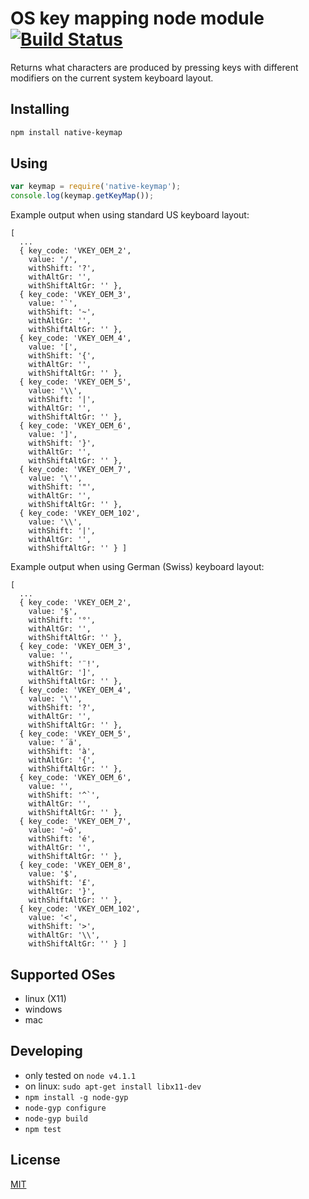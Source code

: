 # OS key mapping node module [![Build Status](https://travis-ci.org/Microsoft/node-native-keymap.svg?branch=master)](https://travis-ci.org/Microsoft/node-native-keymap)
Returns what characters are produced by pressing keys with different modifiers on the current system keyboard layout.

## Installing

```sh
npm install native-keymap
```

## Using

```javascript
var keymap = require('native-keymap');
console.log(keymap.getKeyMap());
```

Example output when using standard US keyboard layout:
```
[
  ...
  { key_code: 'VKEY_OEM_2',
    value: '/',
    withShift: '?',
    withAltGr: '',
    withShiftAltGr: '' },
  { key_code: 'VKEY_OEM_3',
    value: '`',
    withShift: '~',
    withAltGr: '',
    withShiftAltGr: '' },
  { key_code: 'VKEY_OEM_4',
    value: '[',
    withShift: '{',
    withAltGr: '',
    withShiftAltGr: '' },
  { key_code: 'VKEY_OEM_5',
    value: '\\',
    withShift: '|',
    withAltGr: '',
    withShiftAltGr: '' },
  { key_code: 'VKEY_OEM_6',
    value: ']',
    withShift: '}',
    withAltGr: '',
    withShiftAltGr: '' },
  { key_code: 'VKEY_OEM_7',
    value: '\'',
    withShift: '"',
    withAltGr: '',
    withShiftAltGr: '' },
  { key_code: 'VKEY_OEM_102',
    value: '\\',
    withShift: '|',
    withAltGr: '',
    withShiftAltGr: '' } ]
```

Example output when using German (Swiss) keyboard layout:
```
[
  ...
  { key_code: 'VKEY_OEM_2',
    value: '§',
    withShift: '°',
    withAltGr: '',
    withShiftAltGr: '' },
  { key_code: 'VKEY_OEM_3',
    value: '',
    withShift: '¨!',
    withAltGr: ']',
    withShiftAltGr: '' },
  { key_code: 'VKEY_OEM_4',
    value: '\'',
    withShift: '?',
    withAltGr: '',
    withShiftAltGr: '' },
  { key_code: 'VKEY_OEM_5',
    value: '´ä',
    withShift: 'à',
    withAltGr: '{',
    withShiftAltGr: '' },
  { key_code: 'VKEY_OEM_6',
    value: '',
    withShift: '^`',
    withAltGr: '',
    withShiftAltGr: '' },
  { key_code: 'VKEY_OEM_7',
    value: '~ö',
    withShift: 'é',
    withAltGr: '',
    withShiftAltGr: '' },
  { key_code: 'VKEY_OEM_8',
    value: '$',
    withShift: '£',
    withAltGr: '}',
    withShiftAltGr: '' },
  { key_code: 'VKEY_OEM_102',
    value: '<',
    withShift: '>',
    withAltGr: '\\',
    withShiftAltGr: '' } ]
```

## Supported OSes
 * linux (X11)
 * windows
 * mac

## Developing
 * only tested on `node v4.1.1`
 * on linux: `sudo apt-get install libx11-dev`
 * `npm install -g node-gyp`
 * `node-gyp configure`
 * `node-gyp build`
 * `npm test`

## License
[MIT](https://github.com/Microsoft/node-native-keymap/blob/master/License.txt)

